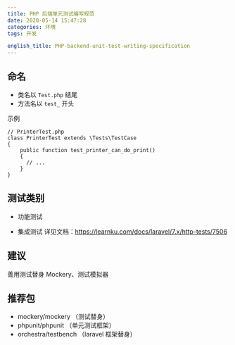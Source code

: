 ```yaml
---
title: PHP 后端单元测试编写规范
date: 2020-05-14 15:47:28
categories: 环境
tags: 开发

english_title: PHP-backend-unit-test-writing-specification
---
```

## 命名

- 类名以 `Test.php` 结尾
- 方法名以 `test_` 开头

示例
```
// PrinterTest.php
class PrinterTest extends \Tests\TestCase
{
    public function test_printer_can_do_print()
    {
      // ...
    }
}
```

## 测试类别

- 功能测试

- 集成测试
详见文档：https://learnku.com/docs/laravel/7.x/http-tests/7506

## 建议

善用测试替身 Mockery、测试模拟器

## 推荐包

- mockery/mockery （测试替身）
- phpunit/phpunit （单元测试框架）
- orchestra/testbench （laravel 框架替身）